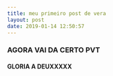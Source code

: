 ```yaml
---
title: meu primeiro post de vera
layout: post
date: 2019-01-14 12:50:57
---
```

### AGORA VAI DA CERTO PVT

#### GLORIA A DEUXXXXX
